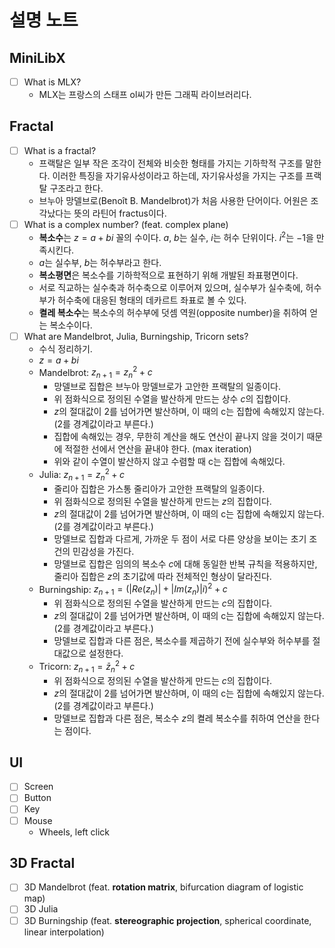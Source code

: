 # 설명 노트
## MiniLibX
- [ ] What is MLX?
  - MLX는 프랑스의 스태프 ol씨가 만든 그래픽 라이브러리다.
## Fractal
- [ ] What is a fractal?
  - 프랙탈은 일부 작은 조각이 전체와 비슷한 형태를 가지는 기하학적 구조를 말한다. 이러한 특징을 자기유사성이라고 하는데, 자기유사성을 가지는 구조를 프랙탈 구조라고 한다.
  - 브누아 망델브로(Benoît B. Mandelbrot)가 처음 사용한 단어이다. 어원은 조각났다는 뜻의 라틴어 fractus이다.
- [ ] What is a complex number? (feat. complex plane)
  - **복소수**는 $z = a + bi$ 꼴의 수이다. $a$, $b$는 실수, $i$는 허수 단위이다. $i^2$는 $-1$을 만족시킨다.
  - $a$는 실수부, $b$는 허수부라고 한다.
  - **복소평면**은 복소수를 기하학적으로 표현하기 위해 개발된 좌표평면이다.
  - 서로 직교하는 실수축과 허수축으로 이루어져 있으며, 실수부가 실수축에, 허수부가 허수축에 대응된 형태의 데카르트 좌표로 볼 수 있다.
  - **켤레 복소수**는 복소수의 허수부에 덧셈 역원(opposite number)을 취하여 얻는 복소수이다.
- [ ] What are Mandelbrot, Julia, Burningship, Tricorn sets?
  - 수식 정리하기.
  - $z = a + bi$
  - Mandelbrot: $z_{n+1} = z_n ^2 + c$
    - 망델브로 집합은 브누아 망델브로가 고안한 프랙탈의 일종이다.
	- 위 점화식으로 정의된 수열을 발산하게 만드는 상수 $c$의 집합이다.
	- $z$의 절대값이 2를 넘어가면 발산하며, 이 때의 c는 집합에 속해있지 않는다. (2를 경계값이라고 부른다.)
	- 집합에 속해있는 경우, 무한히 계산을 해도 연산이 끝나지 않을 것이기 때문에 적절한 선에서 연산을 끝내야 한다. (max iteration)
	- 위와 같이 수열이 발산하지 않고 수렴할 때 c는 집합에 속해있다.
  - Julia: $z_{n+1} = z_n ^2 + c$
    - 줄리아 집합은 가스통 줄리아가 고안한 프랙탈의 일종이다.
    - 위 점화식으로 정의된 수열을 발산하게 만드는 $z$의 집합이다.
	- $z$의 절대값이 2를 넘어가면 발산하며, 이 때의 c는 집합에 속해있지 않는다. (2를 경계값이라고 부른다.)
	- 망델브로 집합과 다르게, 가까운 두 점이 서로 다른 양상을 보이는 초기 조건의 민감성을 가진다.
	- 망델브로 집합은 임의의 복소수 $c$에 대해 동일한 반복 규칙을 적용하지만, 줄리아 집합은 $z$의 초기값에 따라 전체적인 형상이 달라진다.
  - Burningship: $z_{n+1} = (|Re(z_n)| + |Im(z_n)|i)^2 + c$
    - 위 점화식으로 정의된 수열을 발산하게 만드는 $c$의 집합이다.
	- $z$의 절대값이 2를 넘어가면 발산하며, 이 때의 c는 집합에 속해있지 않는다. (2를 경계값이라고 부른다.)
	- 망델브로 집합과 다른 점은, 복소수를 제곱하기 전에 실수부와 허수부를 절대값으로 설정한다.
  - Tricorn: $z_{n+1} = \bar{z}_n ^2 + c$
    - 위 점화식으로 정의된 수열을 발산하게 만드는 $c$의 집합이다.
	- $z$의 절대값이 2를 넘어가면 발산하며, 이 때의 c는 집합에 속해있지 않는다. (2를 경계값이라고 부른다.)
	- 망델브로 집합과 다른 점은, 복소수 $z$의 켤레 복소수를 취하여 연산을 한다는 점이다.

## UI
- [ ] Screen
- [ ] Button
- [ ] Key
- [ ] Mouse
  - Wheels, left click

## 3D Fractal
- [ ] 3D Mandelbrot (feat. **rotation matrix**, bifurcation diagram of logistic map)
- [ ] 3D Julia
- [ ] 3D Burningship (feat. **stereographic projection**, spherical coordinate, linear interpolation)
